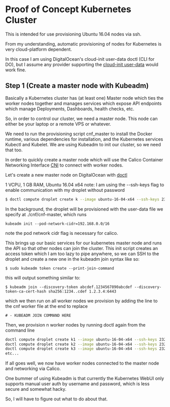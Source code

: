 # Proof of Concept Kubernetes Cluster

This is intended for use provisioning Ubuntu 16.04 nodes via ssh.

From my understanding, automatic provisioning of nodes for Kubernetes is very cloud-platform dependent. 

In this case I am using DigitalOcean's cloud-init user-data doctl (CLI for DO), but I assume any provider supporting the [cloud-init user-data](https://cloudinit.readthedocs.io/en/latest/topics/format.html#example) would work fine.

## Step 1 (Create a master node with Kubeadm)

Basically a Kubernetes cluster has (at least one) Master node which ties the worker nodes together and manages services which expose API endpoints which manage Deployments, Dashboards, health checks, etc.

So, in order to control our cluster, we need a master node. This node can either be your laptop or a remote VPS or whatever. 

We need to run the provisioning script cnf_master to install the Docker runtime, various dependencies for installation, and the Kubernetes services Kubectl and Kubelet. We are using Kubeadm to init our cluster, so we need that too.

In order to quickly create a master node which will use the Calico Container Networking Interface [CNI](https://docs.projectcalico.org/v2.0/getting-started/kubernetes/) to connect with worker nodes. 

Let's create a new master node on DigitalOcean with [doctl](https://github.com/digitalocean/doctl/blob/master/README.md)

1 VCPU, 1 GB RAM, Ubuntu 16.04 x64
note: I am using the --ssh-keys flag to enable communication with my droplet without password

```bash
$ doctl compute droplet create k --image ubuntu-16-04-x64 --ssh-keys 23238460 --region nyc1 --size s-1vcpu-1gb --user-data-file ./cnf/cnf-master

```

In the background, the droplet will be provisioned with the user-data file we specify at ./cnf/cnf-master, which runs 

	kubeadm init --pod-network-cidr=192.168.0.0/16

note the pod network cidr flag is necessary for calico.

This brings up our basic services for our kubernetes master node and runs the API so that other nodes can join the cluster. This init script creates an access token which I am too lazy to pipe anywhere, so we can SSH to the droplet and create a new one in the kubeadm join syntax like so:

	$ sudo kubeadm token create --print-join-command 

this will output something similar to:

	$ kubeadm join --discovery-token abcdef.1234567890abcdef --discovery-token-ca-cert-hash sha256:1234..cdef 1.2.3.4:6443

which we then run on all worker nodes we provision by adding the line to the cnf worker file at the end to replace 

	# - KUBEADM JOIN COMMAND HERE

Then, we provision n worker nodes by running doctl again from the command line 

```bash
doctl compute droplet create k1 --image ubuntu-16-04-x64 --ssh-keys 23238460 --region nyc1 --size s-1vcpu-1gb --user-data-file ./cnf/cnf-worker
doctl compute droplet create k2 --image ubuntu-16-04-x64 --ssh-keys 23238460 --region nyc1 --size s-1vcpu-1gb --user-data-file ./cnf/cnf-worker
doctl compute droplet create k3 --image ubuntu-16-04-x64 --ssh-keys 23238460 --region nyc1 --size s-1vcpu-1gb --user-data-file ./cnf/cnf-worker
etc...
```

If all goes well, we now have worker nodes connected to the master node and networking via Calico.

One bummer of using Kubeadm is that currently the Kubernetes WebUI only supports manual user auth by username and password, which is less secure and somewhat hacky. 

So, I will have to figure out what to do about that. 